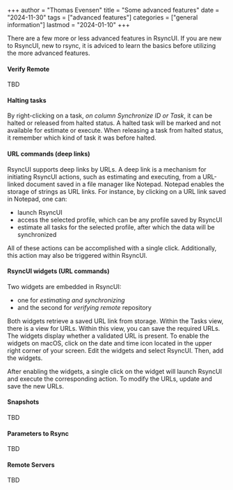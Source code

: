 +++
author = "Thomas Evensen"
title = "Some advanced features"
date = "2024-11-30"
tags = ["advanced features"]
categories = ["general information"]
lastmod = "2024-01-10"
+++

There are a few more or less advanced features in RsyncUI. If you are new to RsyncUI, new to rsync, it is adviced to learn the basics before utilizing the more advanced features.

#### Verify Remote

TBD

#### Halting tasks

By right-clicking on a task, *on column Synchronize ID or Task*, it can be halted or released from halted status. A halted task will be marked and not available for estimate or execute. When releasing a task from halted status, it remember which kind of task it was before halted. 

#### URL commands (deep links)

RsyncUI  supports deep links by URLs. A deep link is a mechanism for initiating RsyncUI actions, such as estimating and executing, from a URL-linked document saved in a file manager like Notepad. Notepad enables the storage of strings as URL links. For instance, by clicking on a URL link saved in Notepad, one can:

- launch RsyncUI
- access the selected profile, which can be any profile saved by RsyncUI
- estimate all tasks for the selected profile, after which the data will be synchronized

All of these actions can be accomplished with a single click. Additionally, this action may also be triggered within RsyncUI.

#### RsyncUI widgets (URL commands)

Two widgets are embedded in RsyncUI: 
- one for *estimating and synchronizing*
- and the second for *verifying remote* repository

Both widgets retrieve a saved URL link from storage. Within the Tasks view, there is a view for URLs. Within this view, you can save the required URLs. The widgets display whether a validated URL is present. To enable the widgets on macOS, click on the date and time icon located in the upper right corner of your screen. Edit the widgets and select RsyncUI. Then, add the widgets.

After enabling the widgets, a single click on the widget will launch RsyncUI and execute the corresponding action. To modify the URLs, update and save the new URLs.

#### Snapshots

TBD

#### Parameters to Rsync

TBD

#### Remote Servers

TBD
